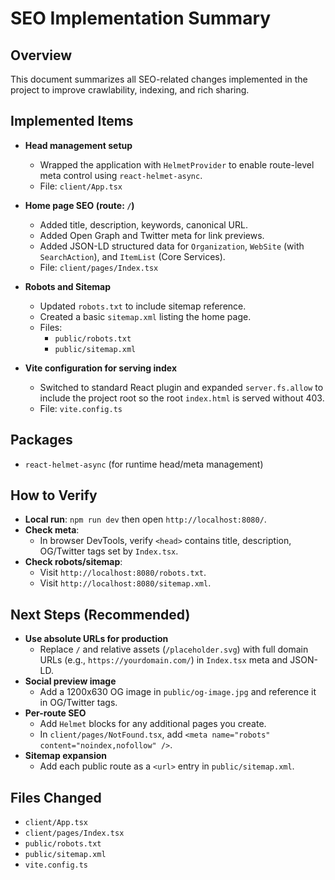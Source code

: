 # SEO Implementation Summary

## Overview
This document summarizes all SEO-related changes implemented in the project to improve crawlability, indexing, and rich sharing.

## Implemented Items
- **Head management setup**
  - Wrapped the application with `HelmetProvider` to enable route-level meta control using `react-helmet-async`.
  - File: `client/App.tsx`

- **Home page SEO (route: `/`)**
  - Added title, description, keywords, canonical URL.
  - Added Open Graph and Twitter meta for link previews.
  - Added JSON-LD structured data for `Organization`, `WebSite` (with `SearchAction`), and `ItemList` (Core Services).
  - File: `client/pages/Index.tsx`

- **Robots and Sitemap**
  - Updated `robots.txt` to include sitemap reference.
  - Created a basic `sitemap.xml` listing the home page.
  - Files:
    - `public/robots.txt`
    - `public/sitemap.xml`

- **Vite configuration for serving index**
  - Switched to standard React plugin and expanded `server.fs.allow` to include the project root so the root `index.html` is served without 403.
  - File: `vite.config.ts`

## Packages
- `react-helmet-async` (for runtime head/meta management)

## How to Verify
- **Local run**: `npm run dev` then open `http://localhost:8080/`.
- **Check meta**:
  - In browser DevTools, verify `<head>` contains title, description, OG/Twitter tags set by `Index.tsx`.
- **Check robots/sitemap**:
  - Visit `http://localhost:8080/robots.txt`.
  - Visit `http://localhost:8080/sitemap.xml`.

## Next Steps (Recommended)
- **Use absolute URLs for production**
  - Replace `/` and relative assets (`/placeholder.svg`) with full domain URLs (e.g., `https://yourdomain.com/`) in `Index.tsx` meta and JSON-LD.
- **Social preview image**
  - Add a 1200x630 OG image in `public/og-image.jpg` and reference it in OG/Twitter tags.
- **Per-route SEO**
  - Add `Helmet` blocks for any additional pages you create.
  - In `client/pages/NotFound.tsx`, add `<meta name="robots" content="noindex,nofollow" />`.
- **Sitemap expansion**
  - Add each public route as a `<url>` entry in `public/sitemap.xml`.

## Files Changed
- `client/App.tsx`
- `client/pages/Index.tsx`
- `public/robots.txt`
- `public/sitemap.xml`
- `vite.config.ts`
